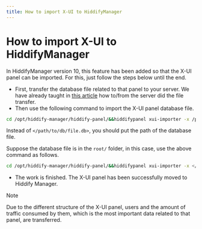 ```yaml
---
title: How to import X-UI to HiddifyManager
---
```


<div dir="ltr" markdown="1">

# How to import X-UI to HiddifyManager

In HiddifyManager version 10, this feature has been added so that the X-UI panel can be imported. For this, just follow the steps below until the end.

- First, transfer the database file related to that panel to your server. We have already taught in [this article](/fa/manager/basic-concepts-and-troubleshooting/How-to-transfer-files-between-a-server-and-a-computer/) how to/from the server did the file transfer.
- Then use the following command to import the X-UI panel database file.

```bash
cd /opt/hiddify-manager/hiddify-panel/&&hiddifypanel xui-importer -x /path/to/db/file.db
```


   Instead of `</path/to/db/file.db>`, you should put the path of the database file.
  
   Suppose the database file is in the `root/` folder, in this case, use the above command as follows.

```bash
cd /opt/hiddify-manager/hiddify-panel/&&hiddifypanel xui-importer -x </root/file.db>
```

- The work is finished. The X-UI panel has been successfully moved to Hiddify Manager.
> [!NOTE] 
> Due to the different structure of the X-UI panel, users and the amount of traffic consumed by them, which is the most important data related to that panel, are transferred.

</div>
